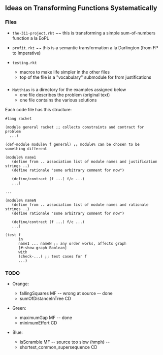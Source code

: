 
## Ideas on Transforming Functions Systematically

### Files

- `the-311-project.rkt` ~~ this is transforming a simple sum-of-numbers function a la EoPL 
- `profit.rkt` ~~ this is a semantic transformation a la Darlington (from FP to Imperative) 

- `testing.rkt`
  - macros to make life simpler in the other files
  - top of the file is a "vocabulary" submodule for from justifications 

###

- `Matthias` is a directory for the examples assigned below
  - one file describes the problem (original text)
  - one file contains the various solutions 

Each code file has this structure:

```
#lang racket

(module general racket ;; collects constraints and contract for problem 
  ...)

(def-module module% f general) ;; module% can be chosen to be something different

(module% name1
   (define from .. association list of module names and justification strings ..)
   (define rationale "some arbitrary comment for now")
   
   (define/contract (f ...) f/c ...)
   ...)

...

(module% nameN
   (define from .. association list of module names and rationale strings ..)
   (define rationale "some arbitrary comment for now")
   
   (define/contract (f ...) f/c ...)
   ...)

(test f
      in
      name1 ... nameN ;; any order works, affects graph 
      [#:show-graph Boolean]
      with
      (check-...) ;; test cases for f 
      ...)
```


### TODO

- Orange:
  - fallingSquares  MF  -- wrong at source  -- done 
  - sumOfDistanceInTree CD

- Green:
  - maximumGap MF -- done 
  - minimumEffort CD 

- Blue:
  - isScramble MF -- source too slow (hmph) -- 
  - shortest_common_supersequence CD
